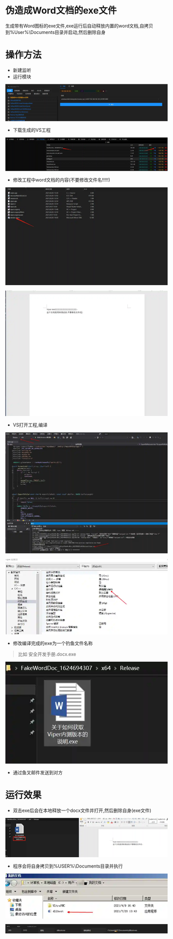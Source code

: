 # 伪造成Word文档的exe文件

生成带有Word图标的exe文件,exe运行后自动释放内置的word文档,自拷贝到%User%\Documents目录并启动,然后删除自身

# 操作方法

+ 新建监听
+ 运行模块

![](img\InitialAccess_SpearphishingAttachment_FakeWordDoc\1.webp)

+ 下载生成的VS工程

![](img\InitialAccess_SpearphishingAttachment_FakeWordDoc\2.webp)

+ 修改工程中word文档的内容(不要修改文件名!!!!!)

![](img\InitialAccess_SpearphishingAttachment_FakeWordDoc\3.webp)

![](img\InitialAccess_SpearphishingAttachment_FakeWordDoc\4.webp)

+ VS打开工程,编译

![](img\InitialAccess_SpearphishingAttachment_FakeWordDoc\5.webp)

![](img\InitialAccess_SpearphishingAttachment_FakeWordDoc\6.webp)

+ 修改编译完成的exe为一个钓鱼文件名称

> 比如 安全开发手册.docx.exe
>

![](img\InitialAccess_SpearphishingAttachment_FakeWordDoc\7.webp)

+ 通过鱼叉邮件发送到对方

# 运行效果

+ 双击exe后会在本地释放一个docx文件并打开,然后删除自身(exe文件)

![](img\InitialAccess_SpearphishingAttachment_FakeWordDoc\8.webp)

+ 程序会将自身拷贝到%USER%\Documents目录并执行

![](img\InitialAccess_SpearphishingAttachment_FakeWordDoc\9.webp)

![](img\InitialAccess_SpearphishingAttachment_FakeWordDoc\10.webp)




